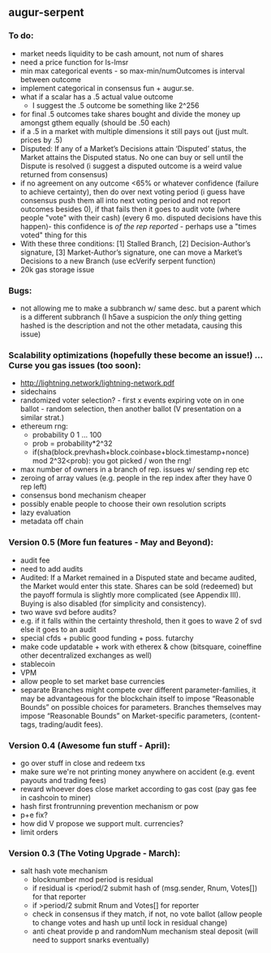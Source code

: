 augur-serpent
-------------

### To do:
- market needs liquidity to be cash amount, not num of shares
- need a price function for ls-lmsr
- min max categorical events - so max-min/numOutcomes is interval between outcome
- implement categorical in consensus fun + augur.se.
- what if a scalar has a .5 actual value outcome
  - I suggest the .5 outcome be something like 2^256
- for final .5 outcomes take shares bought and divide the money up amongst gthem equally (should be .50 each)
- if a .5 in a market with multiple dimensions it still pays out (just mult. prices by .5)
- Disputed: If any of a Market’s Decisions attain ‘Disputed’ status, the Market attains the Disputed status. No one can buy or sell until the Dispute is resolved (i suggest a disputed outcome is a weird value returned from consensus)
- if no agreement on any outcome <65% or whatever confidence (failure to achieve certainty), then do over next voting period (i guess have consensus push them all into next voting period and not report outcomes besides 0), if that fails then it goes to audit vote (where people "vote" with their cash) (every 6 mo. disputed decisions have this happen)- this confidence is *of the rep reported* - perhaps use a "times voted" thing for this
- With these three conditions: [1] Stalled Branch, [2] Decision-Author’s signature, [3] Market-Author’s signature, one can move a Market’s Decisions to a new Branch (use ecVerify serpent function)
- 20k gas storage issue

### Bugs:
- not allowing me to make a subbranch w/ same desc. but a parent which is a different subbranch (I h5ave a suspicion the *only* thing getting hashed is the description and not the other metadata, causing this issue)

### Scalability optimizations (hopefully these become an issue!) ... Curse you gas issues (too soon):
- http://lightning.network/lightning-network.pdf
- sidechains
- randomized voter selection? - first x events expiring vote on in one ballot - random selection, then another ballot (V presentation on a similar strat.)
- ethereum rng:
  - probability 0 1 ... 100
  - prob = probability*2^32
  - if(sha(block.prevhash+block.coinbase+block.timestamp+nonce) mod 2^32<prob):
	   	you got picked / won the rng!
- max number of owners in a branch of rep. issues w/ sending rep etc
- zeroing of array values (e.g. people in the rep index after they have 0 rep left)
- consensus bond mechanism cheaper
- possibly enable people to choose their own resolution scripts
- lazy evaluation
- metadata off chain

### Version 0.5 (More fun features - May and Beyond):
- audit fee
- need to add audits
- Audited: If a Market remained in a Disputed state and became audited, the Market would enter this state. Shares can be sold (redeemed) but the payoff formula is slightly more complicated (see Appendix III). Buying is also disabled (for simplicity and consistency).
- two wave svd before audits?
- e.g. if it falls within the certainty threshold, then it goes to wave 2 of svd else it goes to an audit  
- special cfds + public good funding + poss. futarchy
- make code updatable + work with etherex & chow (bitsquare, coineffine other decentralized exchanges as well)
- stablecoin
- VPM
- allow people to set market base currencies
- separate Branches might compete over different parameter-families, it may be advantageous for the blockchain itself to impose “Reasonable Bounds” on possible choices for parameters. Branches themselves may impose “Reasonable Bounds” on Market-specific parameters, (content-tags, trading/audit fees).

### Version 0.4 (Awesome fun stuff - April):
- go over stuff in close and redeem txs
- make sure we're not printing money anywhere on accident (e.g. event payouts and trading fees)
- reward whoever does close market according to gas cost (pay gas fee in cashcoin to miner)
- hash first frontrunning prevention mechanism or pow
- p+e fix?
- how did V propose we support mult. currencies?
- limit orders
	
### Version 0.3 (The Voting Upgrade - March):
- salt hash vote mechanism
  - blocknumber mod period is residual
  - if residual is <period/2 submit hash of (msg.sender, Rnum, Votes[]) for that reporter
  - if >period/2 submit Rnum and Votes[] for reporter
  - check in consensus if they match, if not, no vote ballot (allow people to change votes and hash up until lock in residual change)
  - anti cheat provide p and randomNum mechanism steal deposit (will need to support snarks eventually)